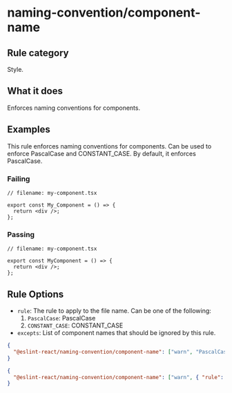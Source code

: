 # naming-convention/component-name

## Rule category

Style.

## What it does

Enforces naming conventions for components.

## Examples

This rule enforces naming conventions for components. Can be used to enforce PascalCase and CONSTANT_CASE. By default, it enforces PascalCase.

### Failing

```tsx
// filename: my-component.tsx

export const My_Component = () => {
  return <div />;
};
```

### Passing

```tsx
// filename: my-component.tsx

export const MyComponent = () => {
  return <div />;
};
```

## Rule Options

- `rule`: The rule to apply to the file name. Can be one of the following:
  1. `PascalCase`: PascalCase
  2. `CONSTANT_CASE`: CONSTANT_CASE
- `excepts`: List of component names that should be ignored by this rule.

```json
{
  "@eslint-react/naming-convention/component-name": ["warn", "PascalCase"]
}
```

```json
{
  "@eslint-react/naming-convention/component-name": ["warn", { "rule": "PascalCase", "excepts": ["MyComponent"] }]
}
```
